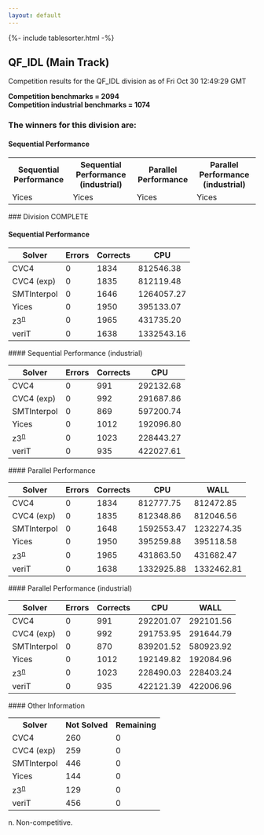```yaml
---
layout: default
---
```

{%- include tablesorter.html -%}

##  QF_IDL (Main Track)

Competition results for the QF_IDL division as of Fri Oct 30 12:49:29 GMT

**Competition benchmarks = 2094** 
**<br/>Competition industrial benchmarks = 1074** 

### The winners for this division are: 
#### Sequential Performance
<table>
<tr>
<th class="center">Sequential Performance</th>
<th class="center">Sequential Performance (industrial)</th>
<th class="center">Parallel Performance</th>
<th class="center">Parallel Performance (industrial)</th>
</tr>
<tr class="center">
<td>Yices</td>
<td>Yices</td>
<td>Yices</td>
<td>Yices</td>
</tr>
</table>
### Division COMPLETE
 




#### Sequential Performance
<table id="sequential" class="result sorted">
<thead>
<tr>
<th class="center">Solver</th><th class="center">Errors</th>
<th class="center">Corrects</th>
<th class="center">CPU</th>
</tr>
</thead>
<tr>
<td>CVC4</td>
<td class="right">0</td>
<td class="right">1834</td>
<td class="right">812546.38</td>
</tr>
<tr>
<td>CVC4 (exp)</td>
<td class="right">0</td>
<td class="right">1835</td>
<td class="right">812119.48</td>
</tr>
<tr>
<td>SMTInterpol</td>
<td class="right">0</td>
<td class="right">1646</td>
<td class="right">1264057.27</td>
</tr>
<tr>
<td>Yices</td>
<td class="right">0</td>
<td class="right">1950</td>
<td class="right">395133.07</td>
</tr>
<tr>
<td><span class="non-competing-grey">z3<sup><a href="#fn">n</a></sup></span></td>
<td class="right">0</td>
<td class="right">1965</td>
<td class="right">431735.20</td>
</tr>
<tr>
<td>veriT</td>
<td class="right">0</td>
<td class="right">1638</td>
<td class="right">1332543.16</td>
</tr>
</table>
#### Sequential Performance (industrial)
<table id="sequentiali" class="result sorted">
<thead>
<tr>
<th class="center">Solver</th><th class="center">Errors</th>
<th class="center">Corrects</th>
<th class="center">CPU</th>
</tr>
</thead>
<tr>
<td>CVC4</td>
<td class="right">0</td>
<td class="right">991</td>
<td class="right">292132.68</td>
</tr>
<tr>
<td>CVC4 (exp)</td>
<td class="right">0</td>
<td class="right">992</td>
<td class="right">291687.86</td>
</tr>
<tr>
<td>SMTInterpol</td>
<td class="right">0</td>
<td class="right">869</td>
<td class="right">597200.74</td>
</tr>
<tr>
<td>Yices</td>
<td class="right">0</td>
<td class="right">1012</td>
<td class="right">192096.80</td>
</tr>
<tr>
<td><span class="non-competing-grey">z3<sup><a href="#fn">n</a></sup></span></td>
<td class="right">0</td>
<td class="right">1023</td>
<td class="right">228443.27</td>
</tr>
<tr>
<td>veriT</td>
<td class="right">0</td>
<td class="right">935</td>
<td class="right">422027.61</td>
</tr>
</table>
#### Parallel Performance
<table id="parallel" class="result sorted">
<thead>
<tr>
<th class="center">Solver</th><th class="center">Errors</th>
<th class="center">Corrects</th>
<th class="center">CPU</th>
<th class="center">WALL</th>
</tr>
</thead>
<tr>
<td>CVC4</td>
<td class="right">0</td>
<td class="right">1834</td>
<td class="right">812777.75</td>
<td class="right">812472.85</td>
</tr>
<tr>
<td>CVC4 (exp)</td>
<td class="right">0</td>
<td class="right">1835</td>
<td class="right">812348.86</td>
<td class="right">812046.56</td>
</tr>
<tr>
<td>SMTInterpol</td>
<td class="right">0</td>
<td class="right">1648</td>
<td class="right">1592553.47</td>
<td class="right">1232274.35</td>
</tr>
<tr>
<td>Yices</td>
<td class="right">0</td>
<td class="right">1950</td>
<td class="right">395259.88</td>
<td class="right">395118.58</td>
</tr>
<tr>
<td><span class="non-competing-grey">z3<sup><a href="#fn">n</a></sup></span></td>
<td class="right">0</td>
<td class="right">1965</td>
<td class="right">431863.50</td>
<td class="right">431682.47</td>
</tr>
<tr>
<td>veriT</td>
<td class="right">0</td>
<td class="right">1638</td>
<td class="right">1332925.88</td>
<td class="right">1332462.81</td>
</tr>

</table>
#### Parallel Performance (industrial)
<table id="paralleli" class="result sorted">
<thead>
<tr>
<th class="center">Solver</th><th class="center">Errors</th>
<th class="center">Corrects</th>
<th class="center">CPU</th>
<th class="center">WALL</th>
</tr>
</thead>
<tr>
<td>CVC4</td>
<td class="right">0</td>
<td class="right">991</td>
<td class="right">292201.07</td>
<td class="right">292101.56</td>
</tr>
<tr>
<td>CVC4 (exp)</td>
<td class="right">0</td>
<td class="right">992</td>
<td class="right">291753.95</td>
<td class="right">291644.79</td>
</tr>
<tr>
<td>SMTInterpol</td>
<td class="right">0</td>
<td class="right">870</td>
<td class="right">839201.52</td>
<td class="right">580923.92</td>
</tr>
<tr>
<td>Yices</td>
<td class="right">0</td>
<td class="right">1012</td>
<td class="right">192149.82</td>
<td class="right">192084.96</td>
</tr>
<tr>
<td><span class="non-competing-grey">z3<sup><a href="#fn">n</a></sup></span></td>
<td class="right">0</td>
<td class="right">1023</td>
<td class="right">228490.03</td>
<td class="right">228403.24</td>
</tr>
<tr>
<td>veriT</td>
<td class="right">0</td>
<td class="right">935</td>
<td class="right">422121.39</td>
<td class="right">422006.96</td>
</tr>

</table>
#### Other Information
<table>
<tr>
<th class="center">Solver</th>
<th class="center">Not Solved</th>
<th class="center">Remaining</th>
</tr>
<tr>
<td>CVC4</td>
<td class="right">260</td>
<td class="right">0</td>
</tr>
<tr>
<td>CVC4 (exp)</td>
<td class="right">259</td>
<td class="right">0</td>
</tr>
<tr>
<td>SMTInterpol</td>
<td class="right">446</td>
<td class="right">0</td>
</tr>
<tr>
<td>Yices</td>
<td class="right">144</td>
<td class="right">0</td>
</tr>
<tr>
<td><span class="non-competing-grey">z3<sup><a href="#fn">n</a></sup></span></td>
<td class="right">129</td>
<td class="right">0</td>
</tr>
<tr>
<td>veriT</td>
<td class="right">456</td>
<td class="right">0</td>
</tr>
</table>

<span id="fn"> n. Non-competitive.</span>
